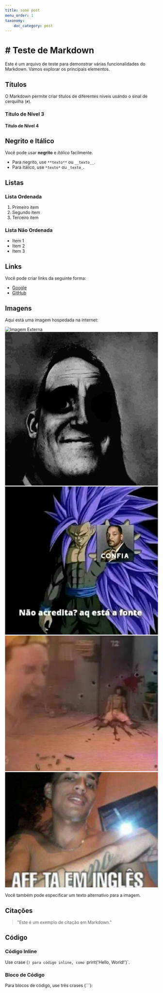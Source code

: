 ```yaml
---
title: some post
menu_order: 1
taxonomy:
    doc_category: post
---
```






# # Teste de Markdown

Este é um arquivo de teste para demonstrar várias funcionalidades do Markdown. Vamos explorar os principais elementos.

## Títulos

O Markdown permite criar títulos de diferentes níveis usando o sinal de cerquilha (`#`).

### Título de Nível 3
#### Título de Nível 4

## Negrito e Itálico

Você pode usar **negrito** e *itálico* facilmente.

- Para negrito, use `**texto**` ou `__texto__`.
- Para itálico, use `*texto*` ou `_texto_`.

## Listas

### Lista Ordenada

1. Primeiro item
2. Segundo item
3. Terceiro item

### Lista Não Ordenada

- Item 1
- Item 2
- Item 3

## Links

Você pode criar links da seguinte forma:

- [Google](https://www.google.com)
- [GitHub](https://github.com)

## Imagens

Aqui está uma imagem hospedada na internet:

![Imagem Externa](https://media.tenor.com/pFKXm8b0drQAAAAM/rodrigo-faro-gugu.gif)
![Imagem INTERNA](/_images/byuntear-incrives-meme.gif)
![Imagem INTERNA 2](/_images/confia.png)
![Imagem INTERNA 3](/_images/chaves-baleado.jpeg)
![Imagem INTERNA 4](/_images/afftaingles.png)

Você também pode especificar um texto alternativo para a imagem.

## Citações

> "Este é um exemplo de citação em Markdown."

## Código

### Código Inline

Use crase (`) para código inline, como `print('Hello, World!')`.

### Bloco de Código

Para blocos de código, use três crases (\`\`\`):

